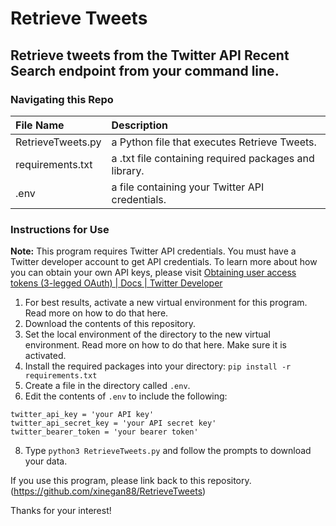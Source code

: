 # Retrieve Tweets
## Retrieve tweets from the Twitter API Recent Search endpoint from your command line.

### Navigating this Repo
| File Name           | Description       |    
|:--------------------|:------------------|     
| RetrieveTweets.py   | a Python file that executes Retrieve Tweets.   |        
| requirements.txt    | a .txt file containing required packages and library.   |       
| .env                | a file containing your Twitter API credentials.     |      


### Instructions for Use
**Note:** This program requires Twitter API credentials. You must have a Twitter developer account to get API credentials. To learn more about how you can obtain your own API keys, please visit [Obtaining user access tokens (3-legged OAuth) | Docs | Twitter      Developer](https://developer.twitter.com/en/docs/authentication/oauth-1-0a/obtaining-user-access-tokens) 

1. For best results, activate a new virtual environment for this program. Read more on how to do that here.
2. Download the contents of this repository.
3. Set the local environment of the directory to the new virtual environment. Read more on how to do that here. Make sure it is activated.
4. Install the required packages into your directory: 
`pip install -r requirements.txt`
5. Create a file in the directory called `.env`.
6. Edit the contents of `.env` to include the following:
```
twitter_api_key = 'your API key'
twitter_api_secret_key = 'your API secret key'
twitter_bearer_token = 'your bearer token'
```
8. Type `python3 RetrieveTweets.py` and follow the prompts to download your data.

If you use this program, please link back to this repository.
(https://github.com/xinegan88/RetrieveTweets)

Thanks for your interest!
